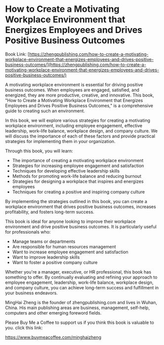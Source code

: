 # How to Create a Motivating Workplace Environment that Energizes Employees and Drives Positive Business Outcomes

Book Link: [https://zhengpublishing.com/how-to-create-a-motivating-workplace-environment-that-energizes-employees-and-drives-positive-business-outcomes/](https://zhengpublishing.com/how-to-create-a-motivating-workplace-environment-that-energizes-employees-and-drives-positive-business-outcomes/)

A motivating workplace environment is essential for driving positive business outcomes. When employees are engaged, satisfied, and energized, they are more productive, creative, and innovative. This book, "How to Create a Motivating Workplace Environment that Energizes Employees and Drives Positive Business Outcomes," is a comprehensive guide to creating such an environment.

In this book, we will explore various strategies for creating a motivating workplace environment, including employee engagement, effective leadership, work-life balance, workplace design, and company culture. We will discuss the importance of each of these factors and provide practical strategies for implementing them in your organization.

Through this book, you will learn:

* The importance of creating a motivating workplace environment
* Strategies for increasing employee engagement and satisfaction
* Techniques for developing effective leadership skills
* Methods for promoting work-life balance and reducing burnout
* Strategies for designing a workplace that inspires and energizes employees
* Techniques for creating a positive and inspiring company culture

By implementing the strategies outlined in this book, you can create a workplace environment that drives positive business outcomes, increases profitability, and fosters long-term success.

This book is ideal for anyone looking to improve their workplace environment and drive positive business outcomes. It is particularly useful for professionals who:

* Manage teams or departments
* Are responsible for human resources management
* Want to increase employee engagement and satisfaction
* Want to improve leadership skills
* Want to foster a positive company culture

Whether you're a manager, executive, or HR professional, this book has something to offer. By continually evaluating and refining your approach to employee engagement, leadership, work-life balance, workplace design, and company culture, you can achieve long-term success and fulfillment in your business endeavors.

MingHai Zheng is the founder of zhengpublishing.com and lives in Wuhan, China. His main publishing areas are business, management, self-help, computers and other emerging foreword fields.

Please Buy Me a Coffee to support us if you think this book is valuable to you. click this link:

https://www.buymeacoffee.com/minghaizheng
